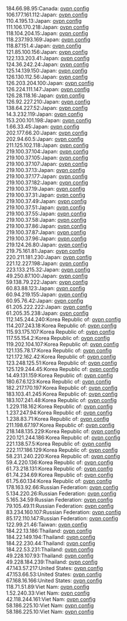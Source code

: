 184.66.98.95:Canada: [ovpn config](vpn/184_66_98_95.ovpn)  
106.177.161.112:Japan: [ovpn config](vpn/106_177_161_112.ovpn)  
110.4.195.13:Japan: [ovpn config](vpn/110_4_195_13.ovpn)  
111.106.170.218:Japan: [ovpn config](vpn/111_106_170_218.ovpn)  
118.104.204.15:Japan: [ovpn config](vpn/118_104_204_15.ovpn)  
118.237.193.169:Japan: [ovpn config](vpn/118_237_193_169.ovpn)  
118.87.151.4:Japan: [ovpn config](vpn/118_87_151_4.ovpn)  
121.85.100.156:Japan: [ovpn config](vpn/121_85_100_156.ovpn)  
122.133.203.41:Japan: [ovpn config](vpn/122_133_203_41.ovpn)  
124.36.242.24:Japan: [ovpn config](vpn/124_36_242_24.ovpn)  
125.14.139.150:Japan: [ovpn config](vpn/125_14_139_150.ovpn)  
126.130.112.56:Japan: [ovpn config](vpn/126_130_112_56.ovpn)  
126.203.204.100:Japan: [ovpn config](vpn/126_203_204_100.ovpn)  
126.224.111.147:Japan: [ovpn config](vpn/126_224_111_147.ovpn)  
126.28.118.16:Japan: [ovpn config](vpn/126_28_118_16.ovpn)  
126.92.227.210:Japan: [ovpn config](vpn/126_92_227_210.ovpn)  
138.64.227.52:Japan: [ovpn config](vpn/138_64_227_52.ovpn)  
14.3.232.119:Japan: [ovpn config](vpn/14_3_232_119.ovpn)  
153.200.101.198:Japan: [ovpn config](vpn/153_200_101_198.ovpn)  
1.66.33.45:Japan: [ovpn config](vpn/1_66_33_45.ovpn)  
202.177.66.20:Japan: [ovpn config](vpn/202_177_66_20.ovpn)  
202.94.60.5:Japan: [ovpn config](vpn/202_94_60_5.ovpn)  
211.125.102.118:Japan: [ovpn config](vpn/211_125_102_118.ovpn)  
219.100.37.104:Japan: [ovpn config](vpn/219_100_37_104.ovpn)  
219.100.37.105:Japan: [ovpn config](vpn/219_100_37_105.ovpn)  
219.100.37.107:Japan: [ovpn config](vpn/219_100_37_107.ovpn)  
219.100.37.13:Japan: [ovpn config](vpn/219_100_37_13.ovpn)  
219.100.37.177:Japan: [ovpn config](vpn/219_100_37_177.ovpn)  
219.100.37.182:Japan: [ovpn config](vpn/219_100_37_182.ovpn)  
219.100.37.19:Japan: [ovpn config](vpn/219_100_37_19.ovpn)  
219.100.37.31:Japan: [ovpn config](vpn/219_100_37_31.ovpn)  
219.100.37.49:Japan: [ovpn config](vpn/219_100_37_49.ovpn)  
219.100.37.51:Japan: [ovpn config](vpn/219_100_37_51.ovpn)  
219.100.37.55:Japan: [ovpn config](vpn/219_100_37_55.ovpn)  
219.100.37.58:Japan: [ovpn config](vpn/219_100_37_58.ovpn)  
219.100.37.86:Japan: [ovpn config](vpn/219_100_37_86.ovpn)  
219.100.37.87:Japan: [ovpn config](vpn/219_100_37_87.ovpn)  
219.100.37.96:Japan: [ovpn config](vpn/219_100_37_96.ovpn)  
219.124.26.80:Japan: [ovpn config](vpn/219_124_26_80.ovpn)  
219.75.161.81:Japan: [ovpn config](vpn/219_75_161_81.ovpn)  
220.211.181.230:Japan: [ovpn config](vpn/220_211_181_230.ovpn)  
221.12.227.198:Japan: [ovpn config](vpn/221_12_227_198.ovpn)  
223.133.215.32:Japan: [ovpn config](vpn/223_133_215_32.ovpn)  
49.250.87.100:Japan: [ovpn config](vpn/49_250_87_100.ovpn)  
59.138.79.222:Japan: [ovpn config](vpn/59_138_79_222.ovpn)  
60.83.88.123:Japan: [ovpn config](vpn/60_83_88_123.ovpn)  
60.94.219.155:Japan: [ovpn config](vpn/60_94_219_155.ovpn)  
60.95.76.42:Japan: [ovpn config](vpn/60_95_76_42.ovpn)  
61.205.222.222:Japan: [ovpn config](vpn/61_205_222_222.ovpn)  
61.205.35.238:Japan: [ovpn config](vpn/61_205_35_238.ovpn)  
112.145.244.240:Korea Republic of: [ovpn config](vpn/112_145_244_240.ovpn)  
114.207.243.18:Korea Republic of: [ovpn config](vpn/114_207_243_18.ovpn)  
115.93.175.107:Korea Republic of: [ovpn config](vpn/115_93_175_107.ovpn)  
117.55.154.2:Korea Republic of: [ovpn config](vpn/117_55_154_2.ovpn)  
119.202.104.107:Korea Republic of: [ovpn config](vpn/119_202_104_107.ovpn)  
121.135.78.17:Korea Republic of: [ovpn config](vpn/121_135_78_17.ovpn)  
121.172.162.42:Korea Republic of: [ovpn config](vpn/121_172_162_42.ovpn)  
123.248.125.51:Korea Republic of: [ovpn config](vpn/123_248_125_51.ovpn)  
125.129.244.45:Korea Republic of: [ovpn config](vpn/125_129_244_45.ovpn)  
14.49.131.159:Korea Republic of: [ovpn config](vpn/14_49_131_159.ovpn)  
180.67.6.123:Korea Republic of: [ovpn config](vpn/180_67_6_123.ovpn)  
182.217.170.197:Korea Republic of: [ovpn config](vpn/182_217_170_197.ovpn)  
183.103.41.245:Korea Republic of: [ovpn config](vpn/183_103_41_245.ovpn)  
183.107.241.48:Korea Republic of: [ovpn config](vpn/183_107_241_48.ovpn)  
1.229.118.162:Korea Republic of: [ovpn config](vpn/1_229_118_162.ovpn)  
1.237.247.94:Korea Republic of: [ovpn config](vpn/1_237_247_94.ovpn)  
1.238.83.71:Korea Republic of: [ovpn config](vpn/1_238_83_71.ovpn)  
211.198.67.197:Korea Republic of: [ovpn config](vpn/211_198_67_197.ovpn)  
218.148.135.229:Korea Republic of: [ovpn config](vpn/218_148_135_229.ovpn)  
220.121.244.186:Korea Republic of: [ovpn config](vpn/220_121_244_186.ovpn)  
221.138.57.5:Korea Republic of: [ovpn config](vpn/221_138_57_5.ovpn)  
222.117.186.129:Korea Republic of: [ovpn config](vpn/222_117_186_129.ovpn)  
58.231.240.220:Korea Republic of: [ovpn config](vpn/58_231_240_220.ovpn)  
59.4.220.136:Korea Republic of: [ovpn config](vpn/59_4_220_136.ovpn)  
61.73.218.131:Korea Republic of: [ovpn config](vpn/61_73_218_131.ovpn)  
61.74.234.69:Korea Republic of: [ovpn config](vpn/61_74_234_69.ovpn)  
61.75.60.134:Korea Republic of: [ovpn config](vpn/61_75_60_134.ovpn)  
178.163.92.66:Russian Federation: [ovpn config](vpn/178_163_92_66.ovpn)  
5.134.220.26:Russian Federation: [ovpn config](vpn/5_134_220_26.ovpn)  
5.165.34.59:Russian Federation: [ovpn config](vpn/5_165_34_59.ovpn)  
79.105.49.11:Russian Federation: [ovpn config](vpn/79_105_49_11.ovpn)  
83.234.160.107:Russian Federation: [ovpn config](vpn/83_234_160_107.ovpn)  
85.172.110.147:Russian Federation: [ovpn config](vpn/85_172_110_147.ovpn)  
122.99.21.46:Taiwan: [ovpn config](vpn/122_99_21_46.ovpn)  
184.22.13.186:Thailand: [ovpn config](vpn/184_22_13_186.ovpn)  
184.22.149.194:Thailand: [ovpn config](vpn/184_22_149_194.ovpn)  
184.22.230.44:Thailand: [ovpn config](vpn/184_22_230_44.ovpn)  
184.22.53.231:Thailand: [ovpn config](vpn/184_22_53_231.ovpn)  
49.228.107.93:Thailand: [ovpn config](vpn/49_228_107_93.ovpn)  
49.228.184.239:Thailand: [ovpn config](vpn/49_228_184_239.ovpn)  
47.143.57.217:United States: [ovpn config](vpn/47_143_57_217.ovpn)  
47.153.66.53:United States: [ovpn config](vpn/47_153_66_53.ovpn)  
67.168.16.166:United States: [ovpn config](vpn/67_168_16_166.ovpn)  
118.71.51.89:Viet Nam: [ovpn config](vpn/118_71_51_89.ovpn)  
1.52.240.33:Viet Nam: [ovpn config](vpn/1_52_240_33.ovpn)  
42.118.244.161:Viet Nam: [ovpn config](vpn/42_118_244_161.ovpn)  
58.186.225.10:Viet Nam: [ovpn config](vpn/58_186_225_10.ovpn)  
58.186.225.10:Viet Nam: [ovpn config](vpn/58_186_225_10.ovpn)  
